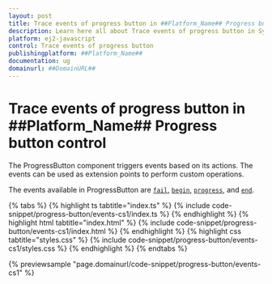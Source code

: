 ```yaml
---
layout: post
title: Trace events of progress button in ##Platform_Name## Progress button control | Syncfusion
description: Learn here all about Trace events of progress button in Syncfusion ##Platform_Name## Progress button control of Syncfusion Essential JS 2 and more.
platform: ej2-javascript
control: Trace events of progress button 
publishingplatform: ##Platform_Name##
documentation: ug
domainurl: ##DomainURL##
---
```


# Trace events of progress button in ##Platform_Name## Progress button control

The ProgressButton component triggers events based on its actions. The events can be used as extension points to perform custom operations.

The events available in ProgressButton are [`fail`](../../api/progress-button#fail), [`begin`](../../api/progress-button#begin), [`progress`](../../api/progress-button#progress), and [`end`](../../api/progress-button#end).

{% tabs %}
{% highlight ts tabtitle="index.ts" %}
{% include code-snippet/progress-button/events-cs1/index.ts %}
{% endhighlight %}
{% highlight html tabtitle="index.html" %}
{% include code-snippet/progress-button/events-cs1/index.html %}
{% endhighlight %}
{% highlight css tabtitle="styles.css" %}
{% include code-snippet/progress-button/events-cs1/styles.css %}
{% endhighlight %}
{% endtabs %}
          
{% previewsample "page.domainurl/code-snippet/progress-button/events-cs1" %}
